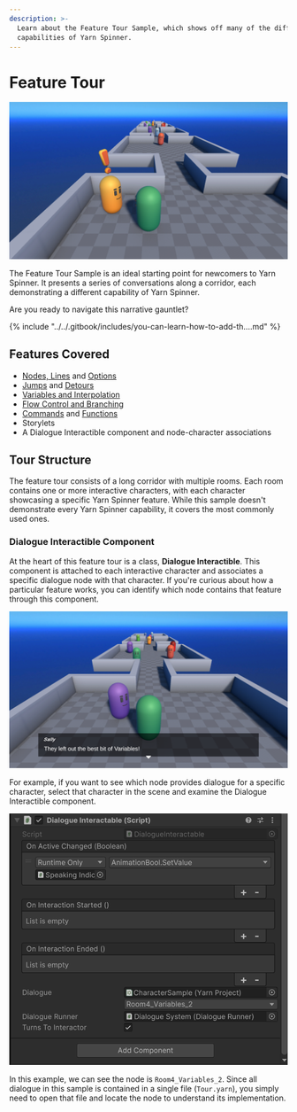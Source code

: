 ```yaml
---
description: >-
  Learn about the Feature Tour Sample, which shows off many of the different
  capabilities of Yarn Spinner.
---
```


# Feature Tour

![The Feature Tour Sample.](../../.gitbook/assets/gauntlet-01.png)

The Feature Tour Sample is an ideal starting point for newcomers to Yarn Spinner. It presents a series of conversations along a corridor, each demonstrating a different capability of Yarn Spinner.

Are you ready to navigate this narrative gauntlet?

{% include "../../.gitbook/includes/you-can-learn-how-to-add-th....md" %}

## Features Covered

* [Nodes, Lines](../../write-yarn-scripts/scripting-fundamentals/lines-nodes-and-options.md) and [Options](../../write-yarn-scripts/scripting-fundamentals/options.md)
* [Jumps](../../write-yarn-scripts/scripting-fundamentals/jumps.md) and [Detours](../../write-yarn-scripts/scripting-fundamentals/detour.md)
* [Variables and Interpolation](../../write-yarn-scripts/scripting-fundamentals/logic-and-variables.md)
* [Flow Control and Branching](../../write-yarn-scripts/scripting-fundamentals/flow-control.md)
* [Commands](../../write-yarn-scripts/scripting-fundamentals/commands.md) and [Functions](../../write-yarn-scripts/scripting-fundamentals/functions.md)
* Storylets
* A Dialogue Interactible component and node-character associations

## Tour Structure

The feature tour consists of a long corridor with multiple rooms. Each room contains one or more interactive characters, with each character showcasing a specific Yarn Spinner feature. While this sample doesn't demonstrate every Yarn Spinner capability, it covers the most commonly used ones.

### Dialogue Interactible Component

At the heart of this feature tour is a class, **Dialogue Interactible**. This component is attached to each interactive character and associates a specific dialogue node with that character. If you're curious about how a particular feature works, you can identify which node contains that feature through this component.

![Sally talking about variables](../../.gitbook/assets/gauntlet-02.png)

For example, if you want to see which node provides dialogue for a specific character, select that character in the scene and examine the Dialogue Interactible component.

![Sally's dialogue interactible component](../../.gitbook/assets/gauntlet-03.png)

In this example, we can see the node is `Room4_Variables_2`. Since all dialogue in this sample is contained in a single file (`Tour.yarn`), you simply need to open that file and locate the node to understand its implementation.
